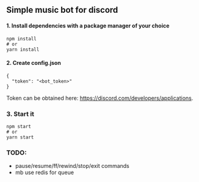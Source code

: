 ## Simple music bot for discord

#### 1. Install dependencies with a package manager of your choice
```
npm install
# or 
yarn install
```

#### 2. Create config.json
```
{
  "token": "<bot_token>"
}
```

Token can be obtained here: https://discord.com/developers/applications.

### 3. Start it
```
npm start
# or
yarn start
```

### TODO:
* pause/resume/ff/rewind/stop/exit commands
* mb use redis for queue